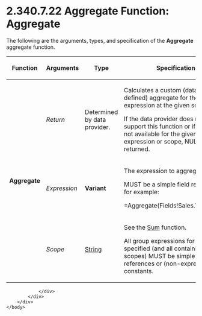 <html dir="LTR" xmlns:mshelp="http://msdn.microsoft.com/mshelp" xmlns:ddue="http://ddue.schemas.microsoft.com/authoring/2003/5" xmlns:xlink="http://www.w3.org/1999/xlink" xmlns:tool="http://www.microsoft.com/tooltip">
    <head>
        <meta http-equiv="Content-Type" content="text/html; CHARSET=utf-8"></meta>
        <meta name="save" content="history"></meta>
        <title>2.340.7.22 Aggregate Function: Aggregate</title>
        <xml>
            <mshelp:toctitle title="2.340.7.22 Aggregate Function: Aggregate"></mshelp:toctitle>
            <mshelp:rltitle title="[MS-RDL]: Aggregate Function: Aggregate"></mshelp:rltitle>
            <mshelp:keyword index="A" term="d9eb9bd3-4fb9-4eb8-8abb-576ca9376e64"></mshelp:keyword>
            <mshelp:attr name="DCSext.ContentType" value="open specification"></mshelp:attr>
            <mshelp:attr name="AssetID" value="d9eb9bd3-4fb9-4eb8-8abb-576ca9376e64"></mshelp:attr>
            <mshelp:attr name="TopicType" value="kbRef"></mshelp:attr>
            <mshelp:attr name="DCSext.Title" value="[MS-RDL]: Aggregate Function: Aggregate" />
        </xml>
    </head>
    <body>
        <div id="header">
            <h1 class="heading">2.340.7.22 Aggregate Function: Aggregate</h1>
        </div>
        <div id="mainSection">
            <div id="mainBody">
                <div id="allHistory" class="saveHistory"></div>
                <div id="sectionSection0" class="section" name="collapseableSection">
                    

<p>The following are the arguments, types, and specification of
the <b>Aggregate</b> aggregate function.</p>

<table>
 <thead>
  <tr>
   <th>
   <p>Function</p>
   </th>
   <th>
   <p>Arguments</p>
   </th>
   <th>
   <p>Type</p>
   </th>
   <th>
   <p>Specification</p>
   </th>
  </tr>
 </thead>
 <tr>
  <td rowspan="3">
  <p><b>Aggregate</b></p>
  </td>
  <td>
  <p><i>Return</i></p>
  </td>
  <td>
  <p>Determined by data provider.</p>
  </td>
  <td>
  <p>Calculates a custom (data provider-defined) aggregate
  for the expression at the given scope. </p>
  <p>If the data provider does not support this function or
  if the data is not available for the given expression or scope, NULL is
  returned.</p>
  </td>
 </tr>
 <tr>
  <td>
  <p><i>Expression</i></p>
  </td>
  <td>
  <p><b>Variant</b></p>
  </td>
  <td>
  <p>The expression to aggregate.</p>
  <p>MUST be a simple field reference, for example:</p>
  <p>=Aggregate(Fields!Sales.Value,Year)</p>
  </td>
 </tr>
 <tr>
  <td>
  <p><i>Scope</i></p>
  </td>
  <td>
  <p><a href="1ed81ef3-a683-45e3-aaad-bd2bbe71bc3d.md">String</a></p>
  </td>
  <td>
  <p>See the <a href="c00b6434-9f4a-434b-91b9-44eba2d2cdb5.md">Sum</a> function.</p>
  <p>All group expressions for the <i>Scope</i> specified
  (and all containing group scopes) MUST be simple field references or
  (non-expression) constants.</p>
  </td>
 </tr>
</table>

<p> </p>


                </div>
            </div>
        </div>
    </body>
</html>